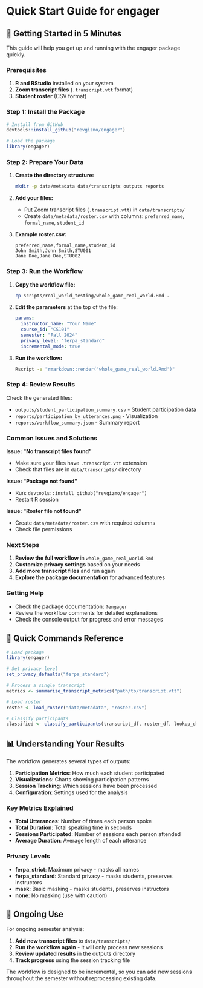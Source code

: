# Quick Start Guide for engager

## 🚀 Getting Started in 5 Minutes

This guide will help you get up and running with the engager package quickly.

### Prerequisites

1. **R and RStudio** installed on your system
2. **Zoom transcript files** (`.transcript.vtt` format)
3. **Student roster** (CSV format)

### Step 1: Install the Package

```r
# Install from GitHub
devtools::install_github("revgizmo/engager")

# Load the package
library(engager)
```

### Step 2: Prepare Your Data

1. **Create the directory structure:**
   ```bash
   mkdir -p data/metadata data/transcripts outputs reports
   ```

2. **Add your files:**
   - Put Zoom transcript files (`.transcript.vtt`) in `data/transcripts/`
   - Create `data/metadata/roster.csv` with columns: `preferred_name`, `formal_name`, `student_id`

3. **Example roster.csv:**
   ```csv
   preferred_name,formal_name,student_id
   John Smith,John Smith,STU001
   Jane Doe,Jane Doe,STU002
   ```

### Step 3: Run the Workflow

1. **Copy the workflow file:**
   ```bash
   cp scripts/real_world_testing/whole_game_real_world.Rmd .
   ```

2. **Edit the parameters** at the top of the file:
   ```yaml
   params:
     instructor_name: "Your Name"
     course_id: "CS101"
     semester: "Fall 2024"
     privacy_level: "ferpa_standard"
     incremental_mode: true
   ```

3. **Run the workflow:**
   ```bash
   Rscript -e "rmarkdown::render('whole_game_real_world.Rmd')"
   ```

### Step 4: Review Results

Check the generated files:
- `outputs/student_participation_summary.csv` - Student participation data
- `reports/participation_by_utterances.png` - Visualization
- `reports/workflow_summary.json` - Summary report

### Common Issues and Solutions

**Issue: "No transcript files found"**
- Make sure your files have `.transcript.vtt` extension
- Check that files are in `data/transcripts/` directory

**Issue: "Package not found"**
- Run: `devtools::install_github("revgizmo/engager")`
- Restart R session

**Issue: "Roster file not found"**
- Create `data/metadata/roster.csv` with required columns
- Check file permissions

### Next Steps

1. **Review the full workflow** in `whole_game_real_world.Rmd`
2. **Customize privacy settings** based on your needs
3. **Add more transcript files** and run again
4. **Explore the package documentation** for advanced features

### Getting Help

- Check the package documentation: `?engager`
- Review the workflow comments for detailed explanations
- Check the console output for progress and error messages

## 🎯 Quick Commands Reference

```r
# Load package
library(engager)

# Set privacy level
set_privacy_defaults("ferpa_standard")

# Process a single transcript
metrics <- summarize_transcript_metrics("path/to/transcript.vtt")

# Load roster
roster <- load_roster("data/metadata", "roster.csv")

# Classify participants
classified <- classify_participants(transcript_df, roster_df, lookup_df)
```

## 📊 Understanding Your Results

The workflow generates several types of outputs:

1. **Participation Metrics**: How much each student participated
2. **Visualizations**: Charts showing participation patterns
3. **Session Tracking**: Which sessions have been processed
4. **Configuration**: Settings used for the analysis

### Key Metrics Explained

- **Total Utterances**: Number of times each person spoke
- **Total Duration**: Total speaking time in seconds
- **Sessions Participated**: Number of sessions each person attended
- **Average Duration**: Average length of each utterance

### Privacy Levels

- **ferpa_strict**: Maximum privacy - masks all names
- **ferpa_standard**: Standard privacy - masks students, preserves instructors
- **mask**: Basic masking - masks students, preserves instructors
- **none**: No masking (use with caution)

## 🔄 Ongoing Use

For ongoing semester analysis:

1. **Add new transcript files** to `data/transcripts/`
2. **Run the workflow again** - it will only process new sessions
3. **Review updated results** in the outputs directory
4. **Track progress** using the session tracking file

The workflow is designed to be incremental, so you can add new sessions throughout the semester without reprocessing existing data.
